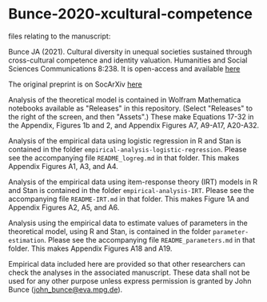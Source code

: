 # Bunce-2020-xcultural-competence
files relating to the manuscript:

Bunce JA (2021). Cultural diversity in unequal societies sustained through cross-cultural competence and identity valuation. Humanities and Social Sciences Communications 8:238. It is open-access and available [here](https://www.nature.com/articles/s41599-021-00916-5) 

The original preprint is on SocArXiv [here](https://osf.io/preprints/socarxiv/bwtvu/)


Analysis of the theoretical model is contained in Wolfram Mathematica notebooks available as "Releases" in this repository.
(Select "Releases" to the right of the screen, and then "Assets".) These make Equations 17-32 in the Appendix, Figures 1b and 2, and Appendix Figures A7, A9-A17, A20-A32.


Analysis of the empirical data using logistic regression in R and Stan is contained in the folder ``empirical-analysis-logistic-regression``. Please see the accompanying file ``README_logreg.md`` in that folder. This makes Appendix Figures A1, A3, and A4.


Analysis of the empirical data using item-response theory (IRT) models in R and Stan is contained in the folder ``empirical-analysis-IRT``. Please see the accompanying file ``README-IRT.md`` in that folder. This makes Figure 1A and Appendix Figures A2, A5, and A6.


Analysis using the empirical data to estimate values of parameters in the theoretical model, using R and Stan, is contained in the folder ``parameter-estimation``. Please see the accompanying file ``README_parameters.md`` in that folder. This makes Appendix Figures A18 and A19.


Empirical data included here are provided so that other researchers can check the analyses in the associated manuscript. These data shall not be used for any other purpose unless express permission is granted by John Bunce (john_bunce@eva.mpg.de).
